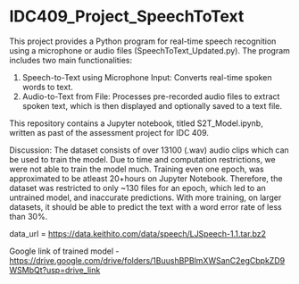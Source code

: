 # IDC409_Project_SpeechToText
This project provides a Python program for real-time speech recognition using a microphone or audio files (SpeechToText_Updated.py). The program includes two main functionalities:
1. Speech-to-Text using Microphone Input: Converts real-time spoken words to text. 
2. Audio-to-Text from File: Processes pre-recorded audio files to extract spoken text, which is then displayed and optionally saved to a text file.
   

This repository contains a Jupyter notebook, titled S2T_Model.ipynb, written as past of the assessment project for IDC 409.


Discussion:
The dataset consists of over 13100 (.wav) audio clips  which can be used to train the model. Due to time and computation restrictions, we were not able to train the model much. Training even one epoch, was approximated to be atleast 20+hours on Jupyter Notebook. Therefore, the dataset was restricted to only ~130 files for an epoch, which led to an untrained model, and inaccurate predictions. With more training, on larger datasets, it should be able to predict the text with a word error rate of less than 30%. 

data_url = https://data.keithito.com/data/speech/LJSpeech-1.1.tar.bz2

Google link of trained model - https://drive.google.com/drive/folders/1BuushBPBlmXWSanC2egCbpkZD9WSMbQt?usp=drive_link

